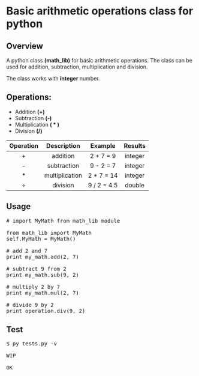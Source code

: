 
Basic arithmetic operations class for python
=======================

Overview
----------
A python class **(math_lib)** for basic arithmetic operations.
The class can be used for addition, subtraction, multiplication and division.

The class works with **integer** number.

Operations:
---------
 - Addition **(+)**
 - Subtraction **(-)**
 - Multiplication **( * )**
 - Division **(/)**
 
|Operation  | Description                 | Example     | Results     |
|:----------: | :--------------------------:  | :------------:| :------------:|
|    +      | addition             | 2 + 7 = 9   | integer |
|    −      | subtraction         | 9 - 2 = 7   | integer |
|    *      | multiplication      | 2 * 7 = 14  | integer|
|    ÷      | division          | 9 / 2 = 4.5 | double|

Usage
---------------------

<pre>
# import MyMath from math_lib module

from math_lib import MyMath
self.MyMath = MyMath()

# add 2 and 7
print my_math.add(2, 7)

# subtract 9 from 2
print my_math.sub(9, 2)

# multiply 2 by 7
print my_math.mul(2, 7)

# divide 9 by 2
print operation.div(9, 2)   
</pre>

Test
---------------------
<pre>
$ py tests.py -v

WIP

OK
</pre>

